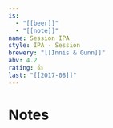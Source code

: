 ```yaml
---
is:
  - "[[beer]]"
  - "[[note]]"
name: Session IPA
style: IPA - Session
brewery: "[[Innis & Gunn]]"
abv: 4.2
rating: 👍
last: "[[2017-08]]"
---
```

# Notes

